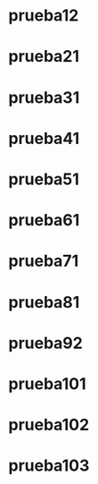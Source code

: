 # prueba12
# prueba21
# prueba31
# prueba41
# prueba51
# prueba61
# prueba71
# prueba81
# prueba92
# prueba101
# prueba102
# prueba103
